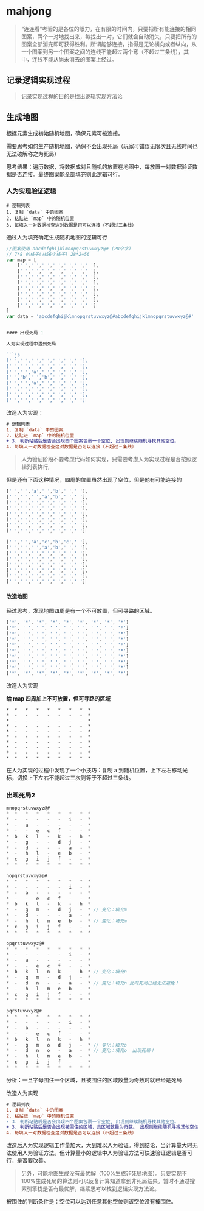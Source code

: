 # mahjong

> “连连看”考验的是各位的眼力，在有限的时间内，只要把所有能连接的相同图案，两个一对地找出来，每找出一对，它们就会自动消失，只要把所有的图案全部消完即可获得胜利。所谓能够连接，指得是无论横向或者纵向，从一个图案到另一个图案之间的连线不能超过两个弯（不超过三条线），其中，连线不能从尚未消去的图案上经过。

## 记录逻辑实现过程

> 记录实现过程的目的是找出逻辑实现方法论

## 生成地图

根据元素生成初始随机地图，确保元素可被连接。

需要思考如何生产随机地图，确保不会出现死局（玩家可错误无限次且无线时间也无法破解称之为死局）

思考结果：遍历数据，将数据成对且随机的放置在地图中，每放置一对数据验证数据是否连接。最终图案能全部填充则此逻辑可行。

### 人为实现验证逻辑

```
# 逻辑列表
1. 复制 `data` 中的图案
2. 粘贴进 `map` 中的随机位置
3. 每填入一对数据检查这对数据是否可以连接（不超过三条线）
```

通过人为填充确定生成随机地图的逻辑可行

```js
//图案使用 abcdefghijkl­mnopqrstuvw­xyz@# (28个字)
// 7*8 的格子(共56个格子) 28*2=56
var map = [
    [' ',' ',' ',' ',' ',' ',' '],
    [' ',' ',' ',' ',' ',' ',' '],
    [' ',' ',' ',' ',' ',' ',' '],
    [' ',' ',' ',' ',' ',' ',' '],
    [' ',' ',' ',' ',' ',' ',' '],
    [' ',' ',' ',' ',' ',' ',' '],
    [' ',' ',' ',' ',' ',' ',' '],
    [' ',' ',' ',' ',' ',' ',' ']
]
var data = 'abcdefghijkl­mnopqrstuvw­xyz@#abcdefghijkl­mnopqrstuvw­xyz@#'


#### 出现死局 1

人为实现过程中遇到死局

```js
[' ',' ',' ',' ',' ',' ',' '],
[' ',' ',' ',' ',' ',' ',' '],
[' ',' ','a',' ',' ',' ',' '],
[' ','b',' ','b',' ',' ',' '],
[' ',' ','a',' ',' ',' ',' '],
[' ',' ',' ',' ',' ',' ',' '],
[' ',' ',' ',' ',' ',' ',' '],
[' ',' ',' ',' ',' ',' ',' ']
```

改造人为实现：

```diff
# 逻辑列表
1. 复制 `data` 中的图案
2. 粘贴进 `map` 中的随机位置
+ 3. 判断粘贴后是否会出现四个图案包裹一个空位, 出现则继续随机寻找其他空位。
4. 每填入一对数据检查这对数据是否可以连接（不超过三条线）
```

> 人为验证阶段不要考虑代码如何实现，只需要考虑人为实现过程是否按照逻辑列表执行,

但是还有下面这种情况，四周的位置虽然出现了空位，但是他有可能连接的

```js
[' ',' ','a',' ','b',' ',' '],
[' ',' ',' ','a','b',' ',' '],
[' ',' ',' ',' ',' ',' ',' '],
[' ',' ',' ',' ',' ',' ',' '],
[' ',' ',' ',' ',' ',' ',' '],
[' ',' ',' ',' ',' ',' ',' '],
[' ',' ',' ',' ',' ',' ',' '],
[' ',' ',' ',' ',' ',' ',' ']

[' ',' ','a','c','b','c',' '],
[' ',' ',' ','a','b',' ',' '],
[' ',' ',' ',' ',' ',' ',' '],
[' ',' ',' ',' ',' ',' ',' '],
[' ',' ',' ',' ',' ',' ',' '],
[' ',' ',' ',' ',' ',' ',' '],
[' ',' ',' ',' ',' ',' ',' '],
[' ',' ',' ',' ',' ',' ',' ']
```

#### 改造地图

经过思考，发现地图四周是有一个不可放置，但可寻路的区域。

```js
['*', '*', '*', '*', '*', '*', '*', '*', '*']
['*', ' ', ' ', ' ', ' ', ' ', ' ', ' ', '*']
['*', ' ', ' ', ' ', ' ', ' ', ' ', ' ', '*']
['*', ' ', ' ', ' ', ' ', ' ', ' ', ' ', '*']
['*', ' ', ' ', ' ', ' ', ' ', ' ', ' ', '*']
['*', ' ', ' ', ' ', ' ', ' ', ' ', ' ', '*']
['*', ' ', ' ', ' ', ' ', ' ', ' ', ' ', '*']
['*', ' ', ' ', ' ', ' ', ' ', ' ', ' ', '*']
['*', ' ', ' ', ' ', ' ', ' ', ' ', ' ', '*']
['*', '*', '*', '*', '*', '*', '*', '*', '*']
```

改造人为实现

**给 map 四周加上不可放置，但可寻路的区域**

```shell
*  *   *   *   *   *   *   *  *
*  -   -   -   -   -   -   -  *
*  -   -   -   -   -   -   -  *
*  -   -   -   -   -   -   -  *
*  -   -   -   -   -   -   -  *
*  -   -   -   -   -   -   -  *
*  -   -   -   -   -   -   -  *
*  -   -   -   -   -   -   -  *
*  -   -   -   -   -   -   -  *
*  *   *   *   *   *   *   *  *
```

在人为实现的过程中发现了一个小技巧：复制 a 到随机位置，上下左右移动光标，切换上下左右不能超过三次则等于不超过三条线。


### 出现死局2

```js
­mnopqrstuvw­xyz@#
*  *   *   *   *   *   *   *  *
*  -   -   -   -   -   i   -  *
*  -   a   -   -   -   -   -  *
*  -   -   e   c   f   -   -  *
*  b   k   l   -   k   -   h  *
*  -   g   -   -   d   j   -  *
*  -   d   -   -   -   a   -  *
*  -   h   l   -   e   b   -  *
*  c   g   i   j   f   -   -  *
*  *   *   *   *   *   *   *  *

nopqrstuvw­xyz@#
*  *   *   *   *   *   *   *  *
*  -   -   -   -   -   i   -  *
*  -   a   -   -   -   -   -  *
*  -   -   e   c   f   -   -  *
*  b   k   l   -   k   -   h  *
*  -   g   m   -   d   j   -  * // 变化：填充m
*  -   d   -   -   -   a   -  *
*  -   h   l   m   e   b   -  * // 变化：填充m
*  c   g   i   j   f   -   -  *
*  *   *   *   *   *   *   *  *

opqrstuvw­xyz@#
*  *   *   *   *   *   *   *  *
*  -   -   -   -   -   i   -  *
*  -   a   -   -   -   -   -  *
*  -   -   e   c   f   -   -  *
*  b   k   l   n   k   -   h  * // 变化：填充n
*  -   g   m   -   d   j   -  *
*  -   d   n   -   -   a   -  * // 变化：填充n 此时死局已经无法避免！
*  -   h   l   m   e   b   -  *
*  c   g   i   j   f   -   -  *
*  *   *   *   *   *   *   *  *

pqrstuvw­xyz@#
*  *   *   *   *   *   *   *  *
*  -   -   -   -   -   i   -  *
*  -   a   -   -   -   -   -  *
*  -   -   e   c   f   -   -  *
*  b   k   l   n   k   -   h  *
*  -   g   m   o   d   j   -  * // 变化：填充o
*  -   d   n   o   -   a   -  * // 变化：填充o  出现死局！
*  -   h   l   m   e   b   -  *
*  c   g   i   j   f   -   -  *
*  *   *   *   *   *   *   *  *
```

分析：一旦字母围住一个区域，且被围住的区域数量为奇数时就已经是死局

改造人为实现

```diff
# 逻辑列表
1. 复制 `data` 中的图案
2. 粘贴进 `map` 中的随机位置
- 3. 判断粘贴后是否会出现四个图案包裹一个空位, 出现则继续随机寻找其他空位。
+ 3. 判断粘贴后是否会出现被围住的区域，且区域数量为奇数。 出现则继续随机寻找其他空位。
4. 每填入一对数据检查这对数据是否可以连接（不超过三条线）
```

改造后人为实现逻辑工作量加大，大到难以人为验证。得到结论，当计算量大时无法使用人为验证方法。但计算量小的逻辑中人为验证方法可快速验证逻辑是否可行，是否要改善。

> 另外，可能地图生成没有最优解（100%生成非死局地图）。只要实现不100%生成死局的算法则可以反复计算知道拿到非死局结果。暂时不通过搜索引擎找是否有最优解，继续思考以找到逻辑实现方法论。


被围住的判断条件是：空位可以达到任意其他空位则该空位没有被围住。
